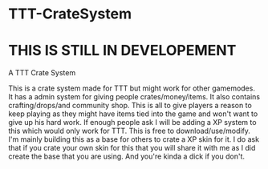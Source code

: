 # TTT-CrateSystem

# THIS IS STILL IN DEVELOPEMENT

A TTT Crate System

This is a crate system made for TTT but might work for other gamemodes. It has a admin system for giving people crates/money/items.
It also contains crafting/drops/and community shop. This is all to give players a reason to keep playing as they might have items 
tied into the game and won't want to give up his hard work. If enough people ask I will be adding a XP system to this which would only work for TTT. This is free to download/use/modify. I'm 
mainly building this as a base for others to crate a XP skin for it. I do ask that if you crate your own skin for this that you will
share it with me as I did create the base that you are using. And you're kinda a dick if you don't. 
